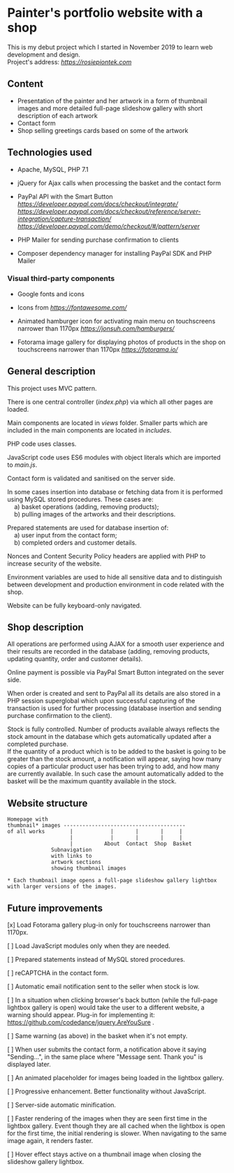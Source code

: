 # Painter's portfolio website with a shop 

This is my debut project which I started in November 2019 to learn web development and design.  
Project's address:  *https://rosiepiontek.com*

## Content

* Presentation of the painter and her artwork in a form of thumbnail images and more detailed full-page slideshow gallery with short description of each artwork
* Contact form 
* Shop selling greetings cards based on some of the artwork

## Technologies used

* Apache, MySQL, PHP 7.1

* jQuery  for Ajax calls when processing the basket and the contact form
   
* PayPal API with the Smart Button  
*https://developer.paypal.com/docs/checkout/integrate/*  
*https://developer.paypal.com/docs/checkout/reference/server-integration/capture-transaction/*  
*https://developer.paypal.com/demo/checkout/#/pattern/server*

* PHP Mailer for sending purchase confirmation to clients  

* Composer dependency manager for installing PayPal SDK and PHP Mailer

### Visual third-party components  

* Google fonts and icons

* Icons from *https://fontawesome.com/*

* Animated hamburger icon for activating main menu on touchscreens narrower than 1170px
*https://jonsuh.com/hamburgers/*

* Fotorama image gallery for displaying photos of products in the shop on touchscreens narrower than 1170px
*https://fotorama.io/*

## General description

This project uses MVC pattern.

There is one central controller (*index.php*) via which all other pages are loaded.

Main components are located in *views* folder.  Smaller parts which are included in the main components are located in *includes*.

PHP code uses classes.

JavaScript code uses ES6 modules with object literals which are imported to *main.js*.

Contact form is validated and sanitised on the server side.

In some cases insertion into database or fetching data from it is performed using MySQL stored procedures. These cases are:  
&nbsp;&nbsp;&nbsp;&nbsp;a) basket operations (adding, removing products);  
&nbsp;&nbsp;&nbsp;&nbsp;b) pulling images of the artworks and their descriptions.

Prepared statements are used for database insertion of:  
&nbsp;&nbsp;&nbsp;&nbsp;a) user input from the contact form;  
&nbsp;&nbsp;&nbsp;&nbsp;b) completed orders and customer details.
  
Nonces and Content Security Policy headers are applied with PHP to increase security of the website.

Environment variables are used to hide all sensitive data and to distinguish between development and production environment in code related with the shop.

Website can be fully keyboard-only navigated.

## Shop description

All operations are performed using AJAX for a smooth user experience and their results are recorded in the database (adding, removing products, updating quantity, order and customer details).

Online payment is possible via PayPal Smart Button integrated on the sever side.

When order is created and sent to PayPal all its details are also stored in a PHP session superglobal which upon successful capturing of the transaction is used for further processing (database insertion and sending purchase confirmation to the client).

Stock is fully controlled.
Number of products available always reflects the stock amount in the database which gets automatically updated after a completed purchase.  
If the quantity of a product which is to be added to the basket is going to be greater than the stock amount, a notification will appear, saying how many copies of a particular product user has been trying to add, and how many are currently available. In such case the amount automatically added to the basket will be the maximum quantity available in the stock.

## Website structure

```
Homepage with
thumbnail* images ---------------------------------------
of all works        |            |       |       |     |
                    |            |       |       |     |
                    |          About  Contact  Shop  Basket
              Subnavigation
              with links to 
              artwork sections
              showing thumbnail images

* Each thumbnail image opens a full-page slideshow gallery lightbox with larger versions of the images.
``` 


## Future improvements  

 [x] Load Fotorama gallery plug-in only for touchscreens narrower than 1170px.

 [ ] Load JavaScript modules only when they are needed.

 [ ] Prepared statements instead of MySQL stored procedures.

 [ ] reCAPTCHA in the contact form.

 [ ] Automatic email notification sent to the seller when stock is low.  

 [ ] In a situation when clicking browser's back button (while the full-page lightbox gallery is open) would take the user to a different website, a warning should appear. Plug-in for implementing it: https://github.com/codedance/jquery.AreYouSure .  

 [ ] Same warning (as above) in the basket when it's not empty.

 [ ] When user submits the contact form, a notification above it saying "Sending...", in the same place where "Message sent. Thank you" is displayed later.

 [ ] An animated placeholder for images being loaded in the lightbox gallery.

 [ ] Progressive enhancement. Better functionality without JavaScript.

 [ ] Server-side automatic minification.

 [ ] Faster rendering of the images when they are seen first time in the lightbox gallery. Event though they are all cached when the lightbox is open for the first time, the initial rendering is slower. When navigating to the same image again, it renders faster. 

 [ ] Hover effect stays active on a thumbnail image when closing the slideshow gallery lightbox.
